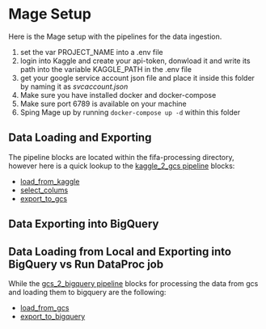# Mage Setup

Here is the Mage setup with the pipelines for the data ingestion.

1. set the var PROJECT_NAME into a .env file
2. login into Kaggle and create your api-token, donwload it and write its path into the variable KAGGLE_PATH in the .env file
3. get your google service account json file and place it inside this folder by naming it as *svcaccount.json*
4. Make sure you have installed docker and docker-compose
5. Make sure port 6789 is available on your machine
6. Sping Mage up by running `docker-compose up -d` within this folder

## Data Loading and Exporting
The pipeline blocks are located within the fifa-processing directory, however here is a quick
lookup to the [kaggle_2_gcs pipeline](https://github.com/lorenzomighie/batch-processing-fifa-dataset-on-gcp/blob/main/mage/fifa-processing/pipelines/kaggle_2_gcs/metadata.yaml) blocks:
- [load_from_kaggle](https://github.com/lorenzomighie/batch-processing-fifa-dataset-on-gcp/blob/main/mage/fifa-processing/data_loaders/load_from_kaggle.py)
- [select_colums](https://github.com/lorenzomighie/batch-processing-fifa-dataset-on-gcp/blob/main/mage/fifa-processing/transformers/select_columns.py)
- [export_to_gcs](https://github.com/lorenzomighie/batch-processing-fifa-dataset-on-gcp/blob/main/mage/fifa-processing/data_exporters/export_to_gcs.py)

## Data Exporting into BigQuery

## Data Loading from Local and Exporting into BigQuery vs Run DataProc job


While the [gcs_2_bigquery pipeline](https://github.com/lorenzomighie/batch-processing-fifa-dataset-on-gcp/blob/main/mage/fifa-processing/pipelines/gcs_2_bigquery/metadata.yaml)  blocks for processing the data from gcs and loading them to bigquery are the following:
- [load_from_gcs](https://github.com/lorenzomighie/batch-processing-fifa-dataset-on-gcp/blob/main/mage/fifa-processing/data_loaders/load_from_gcs.py)
- [export_to_bigquery](https://github.com/lorenzomighie/batch-processing-fifa-dataset-on-gcp/blob/main/mage/fifa-processing/data_exporters/export_to_bigquery.sql)
